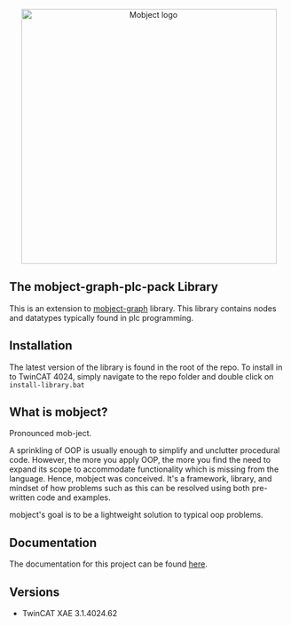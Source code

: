 <p align="center">
  <picture>
    <source media="(prefers-color-scheme: dark)" srcset="./docs/images/logo-dark.svg">
    <source media="(prefers-color-scheme: light)" srcset="./docs/images/logo-light.svg">
    <img alt="Mobject logo" img width="460" src="/docs/images/logo-light.svg">
  </picture>
</p>

## The mobject-graph-plc-pack Library

This is an extension to [mobject-graph](https://graph.mobject.org) library. This library contains nodes and datatypes typically found in plc programming.

## Installation

The latest version of the library is found in the root of the repo. To install in to TwinCAT 4024, simply navigate to the repo folder and double click on `install-library.bat`

## What is mobject?

Pronounced mob-ject.

A sprinkling of OOP is usually enough to simplify and unclutter procedural code. However, the more you apply OOP, the more you find the need to expand its scope to accommodate functionality which is missing from the language. Hence, mobject was conceived. It's a framework, library, and mindset of how problems such as this can be resolved using both pre-written code and examples.

mobject's goal is to be a lightweight solution to typical oop problems.

## Documentation

The documentation for this project can be found [here](http://graph-plc-pack.mobject.org/#/).

## Versions

- TwinCAT XAE 3.1.4024.62
